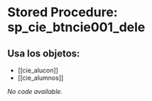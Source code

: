 # Stored Procedure: sp_cie_btncie001_dele

## Usa los objetos:
- [[cie_alucon]]
- [[cie_alumnos]]

*No code available.*
